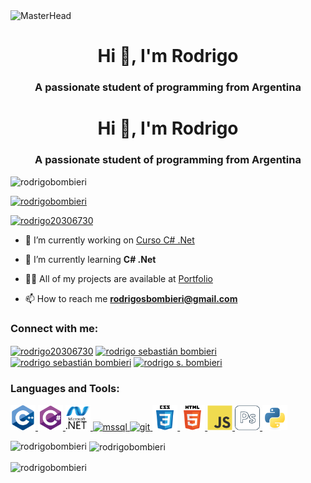 <img src="https://img.freepik.com/foto-gratis/experiencia-programacion-persona-que-trabaja-codigos-computadora_23-2150010125.jpg?w=996&t=st=1707172314~exp=1707172914~hmac=98fb3229d33a704d5cac2075df4f40824dc0adb9a37346755573c33b243a5b90" alt="MasterHead" width="1057" height="448">
<h1 align="center">Hi 👋, I'm Rodrigo</h1>
<h3 align="center">A passionate student of programming from Argentina</h3>

<h1 align="center">Hi 👋, I'm Rodrigo</h1>
<h3 align="center">A passionate student of programming from Argentina</h3>


<p align="left"> <img src="https://komarev.com/ghpvc/?username=rodrigobombieri&label=Profile%20views&color=0e75b6&style=flat" alt="rodrigobombieri" /> </p>

<p align="left"> <a href="https://github.com/ryo-ma/github-profile-trophy"><img src="https://github-profile-trophy.vercel.app/?username=rodrigobombieri" alt="rodrigobombieri" /></a> </p>

<p align="left"> <a href="https://twitter.com/BombaDev7" target="blank"><img src="https://img.shields.io/twitter/follow/rodrigo20306730?logo=twitter&style=for-the-badge" alt="rodrigo20306730" /></a> </p>

- 🔭 I’m currently working on [Curso C# .Net](https://github.com/RodrigoBombieri/Curso-CSharp-Nivel-3)

- 🌱 I’m currently learning **C# .Net**

- 👨‍💻 All of my projects are available at [Portfolio](https://rodrigobombieri.github.io/portfolio-simple/)

- 📫 How to reach me **rodrigosbombieri@gmail.com**


<h3 align="left">Connect with me:</h3>
<p align="left">
<a href="https://twitter.com/BombaDev7" target="blank"><img align="center" src="https://raw.githubusercontent.com/rahuldkjain/github-profile-readme-generator/master/src/images/icons/Social/twitter.svg" alt="rodrigo20306730" height="30" width="40" /></a>
<a href="https://www.linkedin.com/in/rodrigobombieri-dev/" target="blank"><img align="center" src="https://raw.githubusercontent.com/rahuldkjain/github-profile-readme-generator/master/src/images/icons/Social/linked-in-alt.svg" alt="rodrigo sebastián bombieri" height="30" width="40" /></a>
<a href="https://fb.com/rodrigo sebastián bombieri" target="blank"><img align="center" src="https://raw.githubusercontent.com/rahuldkjain/github-profile-readme-generator/master/src/images/icons/Social/facebook.svg" alt="rodrigo sebastián bombieri" height="30" width="40" /></a>
<a href="https://instagram.com/rodrigo s. bombieri" target="blank"><img align="center" src="https://raw.githubusercontent.com/rahuldkjain/github-profile-readme-generator/master/src/images/icons/Social/instagram.svg" alt="rodrigo s. bombieri" height="30" width="40" /></a>
</p>

<h3 align="left">Languages and Tools:</h3>
<p align="left"> <a href="https://www.w3schools.com/cpp/" target="_blank" rel="noreferrer"> <img src="https://raw.githubusercontent.com/devicons/devicon/master/icons/cplusplus/cplusplus-original.svg" alt="cplusplus" width="40" height="40"/> </a> <a href="https://www.w3schools.com/cs/" target="_blank" rel="noreferrer"> <img src="https://raw.githubusercontent.com/devicons/devicon/master/icons/csharp/csharp-original.svg" alt="csharp" width="40" height="40"/> </a> <a href="https://dotnet.microsoft.com/" target="_blank" rel="noreferrer"> <img src="https://raw.githubusercontent.com/devicons/devicon/master/icons/dot-net/dot-net-original-wordmark.svg" alt="dotnet" width="40" height="40"/> </a> <a href="https://www.microsoft.com/en-us/sql-server" target="_blank" rel="noreferrer"> <img src="https://www.svgrepo.com/show/303229/microsoft-sql-server-logo.svg" alt="mssql" width="40" height="40"/> </a>  <a href="https://git-scm.com/" target="_blank" rel="noreferrer"> <img src="https://www.vectorlogo.zone/logos/git-scm/git-scm-icon.svg" alt="git" width="40" height="40"/> </a> <a href="https://www.w3schools.com/css/" target="_blank" rel="noreferrer"> <img src="https://raw.githubusercontent.com/devicons/devicon/master/icons/css3/css3-original-wordmark.svg" alt="css3" width="40" height="40"/> </a> <a href="https://www.w3.org/html/" target="_blank" rel="noreferrer"> <img src="https://raw.githubusercontent.com/devicons/devicon/master/icons/html5/html5-original-wordmark.svg" alt="html5" width="40" height="40"/> </a> <a href="https://developer.mozilla.org/en-US/docs/Web/JavaScript" target="_blank" rel="noreferrer"> <img src="https://raw.githubusercontent.com/devicons/devicon/master/icons/javascript/javascript-original.svg" alt="javascript" width="40" height="40"/> </a> <a href="https://www.photoshop.com/en" target="_blank" rel="noreferrer"> <img src="https://raw.githubusercontent.com/devicons/devicon/master/icons/photoshop/photoshop-line.svg" alt="photoshop" width="40" height="40"/> </a> <a href="https://www.python.org" target="_blank" rel="noreferrer"> <img src="https://raw.githubusercontent.com/devicons/devicon/master/icons/python/python-original.svg" alt="python" width="40" height="40"/> </a> </p>

<p><img align="left" src="https://github-readme-stats.vercel.app/api/top-langs?username=rodrigobombieri&show_icons=true&locale=en&layout=compact" alt="rodrigobombieri" /></p>

<p>&nbsp;<img align="center" src="https://github-readme-stats.vercel.app/api?username=rodrigobombieri&show_icons=true&locale=en" alt="rodrigobombieri" /></p>

<p><img align="center" src="https://github-readme-streak-stats.herokuapp.com/?user=rodrigobombieri&" alt="rodrigobombieri" /></p>

